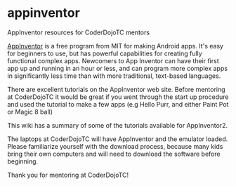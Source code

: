 # appinventor
AppInventor resources for CoderDojoTC mentors

[AppInventor](http://appinventor.mit.edu/explore/about-us.html) is a free program from MIT for making Android apps.  It's easy for beginners to use, but has powerful capabilities for creating fully functional complex apps. Newcomers to App Inventor can have their first app up and running in an hour or less, and can program more complex apps in significantly less time than with more traditional, text-based languages.

There are excellent tutorials on the AppInventor web site.   Before mentoring at CoderDojoTC it would be great if you went through the start up procedure and used the tutorial to make a few apps (e.g Hello Purr, and either Paint Pot or Magic 8 ball)

This wiki has a summary of some of the tutorials available for AppInventor2.

The laptops at CoderDojoTC will have AppInventor and the emulator loaded.   Please familiarize yourself with the download process, because many kids bring their own computers and will need to download the software before beginning.

Thank you for mentoring at CoderDojoTC!
